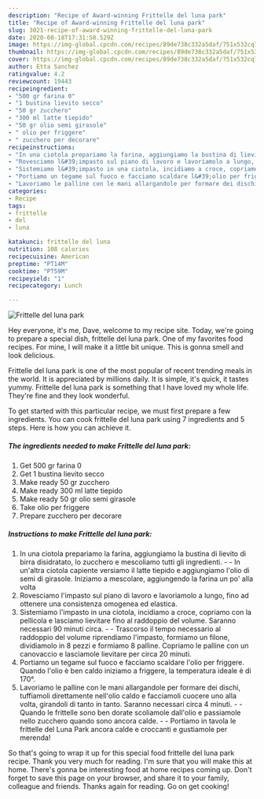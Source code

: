 ```yaml
---
description: "Recipe of Award-winning Frittelle del luna park"
title: "Recipe of Award-winning Frittelle del luna park"
slug: 3021-recipe-of-award-winning-frittelle-del-luna-park
date: 2020-08-18T17:31:58.529Z
image: https://img-global.cpcdn.com/recipes/89de738c332a5daf/751x532cq70/frittelle-del-luna-park-recipe-main-photo.jpg
thumbnail: https://img-global.cpcdn.com/recipes/89de738c332a5daf/751x532cq70/frittelle-del-luna-park-recipe-main-photo.jpg
cover: https://img-global.cpcdn.com/recipes/89de738c332a5daf/751x532cq70/frittelle-del-luna-park-recipe-main-photo.jpg
author: Etta Sanchez
ratingvalue: 4.2
reviewcount: 19443
recipeingredient:
- "500 gr farina 0"
- "1 bustina lievito secco"
- "50 gr zucchero"
- "300 ml latte tiepido"
- "50 gr olio semi girasole"
- " olio per friggere"
- " zucchero per decorare"
recipeinstructions:
- "In una ciotola prepariamo la farina, aggiungiamo la bustina di lievito di birra disidratato, lo zucchero e mescoliamo tutti gli ingredienti.  In un&#39;altra ciotola capiente versiamo il latte tiepido e aggiungiamo l&#39;olio di semi di girasole. Iniziamo a mescolare, aggiungendo la farina un po&#39; alla volta"
- "Rovesciamo l&#39;impasto sul piano di lavoro e lavoriamolo a lungo, fino ad ottenere una consistenza omogenea ed elastica."
- "Sistemiamo l&#39;impasto in una ciotola, incidiamo a croce, copriamo con la pellicola e lasciamo lievitare fino al raddoppio del volume. Saranno necessari 90 minuti circa.  Trascorso il tempo necessario al raddoppio del volume riprendiamo l&#39;impasto, formiamo un filone, dividiamolo in 8 pezzi e formiamo 8 palline. Copriamo le palline con un canovaccio e lasciamole lievitare per circa 20 minuti."
- "Portiamo un tegame sul fuoco e facciamo scaldare l&#39;olio per friggere. Quando l&#39;olio è ben caldo iniziamo a friggere, la temperatura ideale è di 170°."
- "Lavoriamo le palline con le mani allargandole per formare dei dischi, tuffiamoli direttamente nell&#39;olio caldo e facciamoli cuocere uno alla volta, girandoli di tanto in tanto. Saranno necessari circa 4 minuti.  Quando le frittelle sono ben dorate scoliamole dall&#39;olio e passiamole nello zucchero quando sono ancora calde.  Portiamo in tavola le frittelle del Luna Park ancora calde e croccanti e gustiamole per merenda!"
categories:
- Recipe
tags:
- frittelle
- del
- luna

katakunci: frittelle del luna 
nutrition: 108 calories
recipecuisine: American
preptime: "PT14M"
cooktime: "PT59M"
recipeyield: "1"
recipecategory: Lunch

---
```



![Frittelle del luna park](https://img-global.cpcdn.com/recipes/89de738c332a5daf/751x532cq70/frittelle-del-luna-park-recipe-main-photo.jpg)

Hey everyone, it's me, Dave, welcome to my recipe site. Today, we're going to prepare a special dish, frittelle del luna park. One of my favorites food recipes. For mine, I will make it a little bit unique. This is gonna smell and look delicious.



Frittelle del luna park is one of the most popular of recent trending meals in the world. It is appreciated by millions daily. It is simple, it's quick, it tastes yummy. Frittelle del luna park is something that I have loved my whole life. They're fine and they look wonderful.


To get started with this particular recipe, we must first prepare a few ingredients. You can cook frittelle del luna park using 7 ingredients and 5 steps. Here is how you can achieve it.

<!--inarticleads1-->

##### The ingredients needed to make Frittelle del luna park:

1. Get 500 gr farina 0
1. Get 1 bustina lievito secco
1. Make ready 50 gr zucchero
1. Make ready 300 ml latte tiepido
1. Make ready 50 gr olio semi girasole
1. Take  olio per friggere
1. Prepare  zucchero per decorare




<!--inarticleads2-->

##### Instructions to make Frittelle del luna park:

1. In una ciotola prepariamo la farina, aggiungiamo la bustina di lievito di birra disidratato, lo zucchero e mescoliamo tutti gli ingredienti. -  - In un&#39;altra ciotola capiente versiamo il latte tiepido e aggiungiamo l&#39;olio di semi di girasole. Iniziamo a mescolare, aggiungendo la farina un po&#39; alla volta
1. Rovesciamo l&#39;impasto sul piano di lavoro e lavoriamolo a lungo, fino ad ottenere una consistenza omogenea ed elastica.
1. Sistemiamo l&#39;impasto in una ciotola, incidiamo a croce, copriamo con la pellicola e lasciamo lievitare fino al raddoppio del volume. Saranno necessari 90 minuti circa. -  - Trascorso il tempo necessario al raddoppio del volume riprendiamo l&#39;impasto, formiamo un filone, dividiamolo in 8 pezzi e formiamo 8 palline. Copriamo le palline con un canovaccio e lasciamole lievitare per circa 20 minuti.
1. Portiamo un tegame sul fuoco e facciamo scaldare l&#39;olio per friggere. Quando l&#39;olio è ben caldo iniziamo a friggere, la temperatura ideale è di 170°.
1. Lavoriamo le palline con le mani allargandole per formare dei dischi, tuffiamoli direttamente nell&#39;olio caldo e facciamoli cuocere uno alla volta, girandoli di tanto in tanto. Saranno necessari circa 4 minuti. -  - Quando le frittelle sono ben dorate scoliamole dall&#39;olio e passiamole nello zucchero quando sono ancora calde. -  - Portiamo in tavola le frittelle del Luna Park ancora calde e croccanti e gustiamole per merenda!




So that's going to wrap it up for this special food frittelle del luna park recipe. Thank you very much for reading. I'm sure that you will make this at home. There's gonna be interesting food at home recipes coming up. Don't forget to save this page on your browser, and share it to your family, colleague and friends. Thanks again for reading. Go on get cooking!
